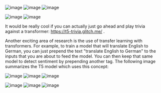![image](https://user-images.githubusercontent.com/21165474/229394276-e11788a2-b270-4813-bc51-aa1142e67c71.png)
![image](https://user-images.githubusercontent.com/21165474/229394326-2efca7cd-8755-41aa-83f2-1aa7a8482929.png)
![image](https://user-images.githubusercontent.com/21165474/229394427-14a0e43e-9990-447c-a82d-a4abd750a1ca.png)


![image](https://user-images.githubusercontent.com/21165474/229395215-3af2c242-91e5-4823-aa78-a8a63dc278d6.png)
![image](https://user-images.githubusercontent.com/21165474/229395400-31d84865-22e6-4f7f-8bbf-d40affac521a.png)

It would be really cool if you can actually just go ahead and play trivia against a transformer: https://t5-trivia.glitch.me/ .

Another exciting area of research is the use of transfer learning with transformers. For example, to train a model that will translate English to German, you can just prepend the text "translate English to German" to the inputs that you are about to feed the model. You can then keep that same model to detect sentiment by prepending another tag. The following image summarizes the T5 model which uses this concept:


![image](https://user-images.githubusercontent.com/21165474/229395977-6947e8a6-2a75-40f5-9b13-dd05dac9ee5b.png)
![image](https://user-images.githubusercontent.com/21165474/229396018-d3230f60-6fda-48ed-8b72-c119f7dc8fec.png)
![image](https://user-images.githubusercontent.com/21165474/229396053-504e8954-8c3f-4022-9eed-abb9ca09e187.png)


![image](https://user-images.githubusercontent.com/21165474/229403221-50ce747f-e3f8-4e9d-a16f-1aff07a1e06b.png)
![image](https://user-images.githubusercontent.com/21165474/229403296-0e4cf969-2d0f-4b83-92ad-d695698dfc22.png)
![image](https://user-images.githubusercontent.com/21165474/229403349-d8701744-6013-4a6e-b506-133d100dde02.png)

